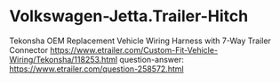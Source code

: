 # Volkswagen-Jetta.Trailer-Hitch
Tekonsha OEM Replacement Vehicle Wiring Harness with 7-Way Trailer Connector https://www.etrailer.com/Custom-Fit-Vehicle-Wiring/Tekonsha/118253.html question-answer: https://www.etrailer.com/question-258572.html
